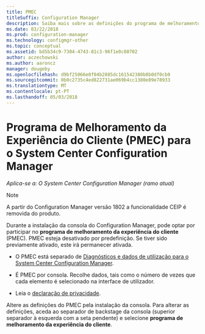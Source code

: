 ```yaml
---
title: PMEC
titleSuffix: Configuration Manager
description: Saiba mais sobre as definições do programa de melhoramento da experiência de cliente
ms.date: 03/22/2018
ms.prod: configuration-manager
ms.technology: configmgr-other
ms.topic: conceptual
ms.assetid: bd5b34c9-7304-4743-81c3-96f1e0c80702
author: aczechowski
ms.author: aaroncz
manager: dougeby
ms.openlocfilehash: d9bf25066e0f04b2885dc161542380b8b0df0cb0
ms.sourcegitcommit: 0b0c2735c4ed822731ae069b4cc1380e89e78933
ms.translationtype: MT
ms.contentlocale: pt-PT
ms.lasthandoff: 05/03/2018
---
```

# <a name="customer-experience-improvement-program-ceip-for-system-center-configuration-manager"></a>Programa de Melhoramento da Experiência do Cliente (PMEC) para o System Center Configuration Manager

*Aplica-se a: O System Center Configuration Manager (ramo atual)*

> [!Note]  
> A partir do Configuration Manager versão 1802 a funcionalidade CEIP é removida do produto.

Durante a instalação da consola do Configuration Manager, pode optar por participar no **programa de melhoramento da experiência do cliente** (PMEC). PMEC esteja desativado por predefinição. Se tiver sido previamente ativado, este irá permanecer ativada.  

-   O PMEC está separado de [Diagnósticos e dados de utilização para o System Center Configuration Manager](../../../core/plan-design/diagnostics/diagnostics-and-usage-data.md).  

-   É PMEC por consola. Recolhe dados, tais como o número de vezes que cada elemento é selecionado na interface de utilizador.  

-   Leia o [declaração de privacidade](https://privacy.microsoft.com/privacystatement).  

Altere as definições do PMEC pela instalação da consola. Para alterar as definições, aceda ao separador de backstage da consola (superior separador à esquerda com a seta pendente) e selecione **programa de melhoramento da experiência do cliente**.  

